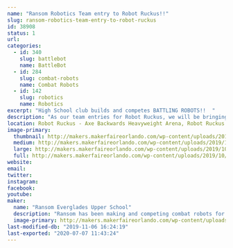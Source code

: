 ```yaml
---
name: "Ransom Robotics Team entry to Robot Ruckus!!"
slug: ransom-robotics-team-entry-to-robot-ruckus
id: 38908
status: 1
url: 
categories:
  - id: 340
    slug: battlebot
    name: BattleBot
  - id: 284
    slug: combat-robots
    name: Combat Robots
  - id: 142
    slug: robotics
    name: Robotics
excerpt: "High School club builds and competes BATTLING ROBOTS!!  "
description: "As our team entries for Robot Ruckus, we will be bringing 2 of the 15lb \"DogeWeight\" robots (Saitama and Lecter) as well as 2 of the 3lb \"BeetleWeight\" robots (French Revolution and Angry Calf).  Lecter came in 2nd last Spring at the Miami-Dade Youth Fair, as well as taking second place at BattleBeach Lite in Daytona the prior September.  French Revolution came in First Place at the Youth Fair, and lastly  Angry Calf was the victor at \"RoboSLAM\" last February (also in Miami-Dade).  These are some pretty serious little machines, designed, constructed, maintained and operated by High School Students.  Come see us fight, break, rebuild and fight again.  Adapt, Improvise, Overcome!!"
location: Robot Ruckus - Axe Backwards Heavyweight Arena, Robot Ruckus - Small Arena
image-primary:
  thumbnail: http://makers.makerfaireorlando.com/wp-content/uploads/2019/10/Battle-Photo-3-Lecter-Appa-150x150.png
  medium: http://makers.makerfaireorlando.com/wp-content/uploads/2019/10/Battle-Photo-3-Lecter-Appa-292x300.png
  large: http://makers.makerfaireorlando.com/wp-content/uploads/2019/10/Battle-Photo-3-Lecter-Appa.png
  full: http://makers.makerfaireorlando.com/wp-content/uploads/2019/10/Battle-Photo-3-Lecter-Appa.png
website: 
email: 
twitter: 
instagram: 
facebook: 
youtube: 
maker:
  name: "Ransom Everglades Upper School"
  description: "Ransom has been making and competing combat robots for at least a dozen years.  We have in-house CAD, Milling, 3dprint, Metal Hardening and more.  We have also explored Arduino, operate a FarmBot, and of course have VEX EDR teams at the upper school and VEXIQ at our middle school.  "
  image-primary: http://makers.makerfaireorlando.com/wp-content/uploads/2019/10/RE-logo.png
last-modified-db: "2019-11-06 16:24:19"
last-exported: "2020-07-07 11:43:24"
---
```

